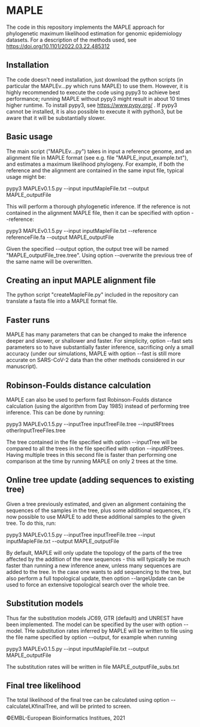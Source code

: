 # MAPLE

The code in this repository implements the MAPLE approach for phylogenetic maximum likelihood estimation for genomic epidemiology datasets.
For a description of the methods used, see https://doi.org/10.1101/2022.03.22.485312


## Installation

The code doesn't need installation, just download the python scripts (in particular the MAPLEv...py which runs MAPLE) to use them.
However, it is highly recommended to execute the code using pypy3 to achieve best performance; running MAPLE without pypy3 might result in about 10 times higher runtime.
To install pypy3, see https://www.pypy.org/ .
If pypy3 cannot be installed, it is also possible to execute it with python3, but be aware that it will be substantially slower.


## Basic usage

The main script ("MAPLEv...py") takes in input a reference genome, and an alignment file in MAPLE format (see e.g. file "MAPLE_input_example.txt"), and estimates a maximum likelihood phylogeny. For example, if both the reference and the alignment are contained in the same input file, typical usage might be:

  pypy3 MAPLEv0.1.5.py --input inputMapleFile.txt --output MAPLE_outputFile

This will perform a thorough phylogenetic inference.
If the reference is not contained in the alignment MAPLE file, then it can be specified with option --reference:

  pypy3 MAPLEv0.1.5.py --input inputMapleFile.txt --reference referenceFile.fa --output MAPLE_outputFile

Given the specified --output option, the output tree will be named "MAPLE_outputFile_tree.tree". Using option --overwrite the previous tree of the same name will be overwritten.


## Creating an input MAPLE alignment file

The python script "createMapleFile.py" included in the repository can translate a fasta file into a MAPLE format file.


## Faster runs

MAPLE has many parameters that can be changed to make the inference deeper and slower, or shallower and faster.
For simplicity, option --fast sets parameters so to have substantially faster inference, sacrificing only a small accuracy (under our simulations, MAPLE with option --fast is still more accurate on SARS-CoV-2 data than the other methods considered in our manuscript).


## Robinson-Foulds distance calculation

MAPLE can also be used to perform fast Robinson-Foulds distance calculation (using the algorithm from Day 1985) instead of performing tree inference.
This can be done by running:

  pypy3 MAPLEv0.1.5.py --inputTree inputTreeFile.tree --inputRFtrees otherInputTreeFiles.tree

The tree contained in the file specified with option --inputTree will be compared to all the trees in the file specified with option --inputRFtrees.
Having multiple trees in this second file is faster than performing one comparison at the time by running MAPLE on only 2 trees at the time.


## Online tree update (adding sequences to existing tree)

Given a tree previously estimated, and given an alignment containing the sequences of the samples in the tree, plus some additional sequences, it's now possible to use MAPLE to add these additional samples to the given tree. To do this, run:

  pypy3 MAPLEv0.1.5.py --inputTree inputTreeFile.tree --input inputMapleFile.txt --output MAPLE_outputFile

By default, MAPLE will only update the topology of the parts of the tree affected by the addition of the new sequences - this will typically be much faster than running a new inference anew, unless many sequences are added to the tree. In the case one wants to add sequencing to the tree, but also perform a full topological update, then option --largeUpdate can be used to force an extensive topological search over the whole tree.


## Substitution models

Thus far the substitution models JC69, GTR (default) and UNREST have been implemented. The model can be specified by the user with option --model.
THe substitution rates inferred by MAPLE will be written to file using the file name specified by option --output, for example when running

  pypy3 MAPLEv0.1.5.py --input inputMapleFile.txt --output MAPLE_outputFile
  
The substitution rates will be written in file MAPLE_outputFile_subs.txt

## Final tree likelihood

The total likelihood of the final tree can be calculated using option --calculateLKfinalTree, and will be printed to screen.


©EMBL-European Bioinformatics Institues, 2021
